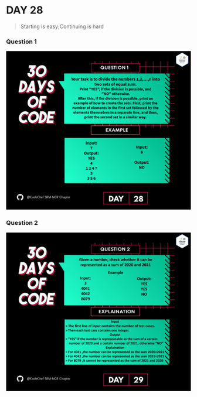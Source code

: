# DAY 28
> Starting is easy;Continuing is hard
### Question 1
<p align="center">
  <img width="auto" height="auto" src="../../.github/Day28-1.jpeg">
</p>

### Question 2
<p align="center">
  <img width="auto" height="auto" src="../../.github/Day29-2.jpeg">
</p>
